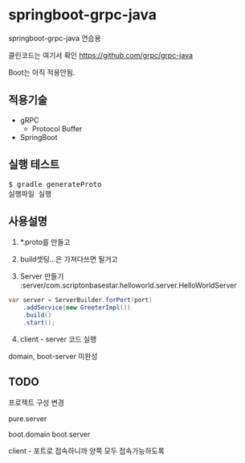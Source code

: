 # springboot-grpc-java
springboot-grpc-java 연습용

클린코드는 여기서 확인
https://github.com/grpc/grpc-java

Boot는 아직 적용안됨.

## 적용기술

* gRPC
  * Protocol Buffer
* SpringBoot

## 실행 테스트

<pre>
$ gradle generateProto
실행파일 실행
</pre>

## 사용설명

1. *.proto를 만들고

2. build셋팅...은 가져다쓰면 될거고

3. Server 만들기\
:server/com.scriptonbasestar.helloworld.server.HelloWorldServer
```java
var server = ServerBuilder.forPort(port)
	.addService(new GreeterImpl())
	.build()
	.start();
```

4. client - server 코드 실행


domain, boot-server 미완성


## TODO

프로젝트 구성 변경

pure.server

boot.domain
boot.server

client - 포트로 접속하니까 양쪽 모두 접속가능하도록
